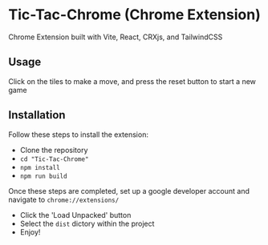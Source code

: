 # Tic-Tac-Chrome (Chrome Extension)

Chrome Extension built with Vite, React, CRXjs, and TailwindCSS

## Usage

Click on the tiles to make a move, and press the reset button to start a new game

## Installation

Follow these steps to install the extension:

- Clone the repository  
- ```cd "Tic-Tac-Chrome"```
- ```npm install```
- ```npm run build```

Once these steps are completed, set up a google developer account and navigate to ```chrome://extensions/```

- Click the 'Load Unpacked' button
- Select the ```dist``` dictory within the project
- Enjoy!
